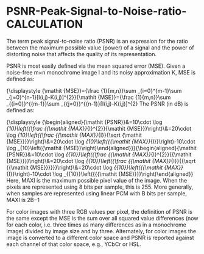 # PSNR-Peak-Signal-to-Noise-ratio-CALCULATION
The term peak signal-to-noise ratio (PSNR) is an expression for the ratio between the maximum possible value (power) of a signal and the power of distorting noise that affects the quality of its representation.

PSNR is most easily defined via the mean squared error (MSE). Given a noise-free m×n monochrome image I and its noisy approximation K, MSE is defined as:

{\displaystyle {\mathit {MSE}}={\frac {1}{m\,n}}\sum _{i=0}^{m-1}\sum _{j=0}^{n-1}[I(i,j)-K(i,j)]^{2}}{\mathit  {MSE}}={\frac  {1}{m\,n}}\sum _{{i=0}}^{{m-1}}\sum _{{j=0}}^{{n-1}}[I(i,j)-K(i,j)]^{2}
The PSNR (in dB) is defined as:

{\displaystyle {\begin{aligned}{\mathit {PSNR}}&=10\cdot \log _{10}\left({\frac {{\mathit {MAX}}_{I}^{2}}{\mathit {MSE}}}\right)\\&=20\cdot \log _{10}\left({\frac {{\mathit {MAX}}_{I}}{\sqrt {\mathit {MSE}}}}\right)\\&=20\cdot \log _{10}\left({{\mathit {MAX}}_{I}}\right)-10\cdot \log _{10}\left({\mathit {MSE}}\right)\end{aligned}}}{\begin{aligned}{\mathit  {PSNR}}&=10\cdot \log _{{10}}\left({\frac  {{\mathit  {MAX}}_{I}^{2}}{{\mathit  {MSE}}}}\right)\\&=20\cdot \log _{{10}}\left({\frac  {{\mathit  {MAX}}_{I}}{{\sqrt  {{\mathit  {MSE}}}}}}\right)\\&=20\cdot \log _{{10}}\left({{\mathit  {MAX}}_{I}}\right)-10\cdot \log _{{10}}\left({{{\mathit  {MSE}}}}\right)\end{aligned}}
Here, MAXI is the maximum possible pixel value of the image. When the pixels are represented using 8 bits per sample, this is 255. More generally, when samples are represented using linear PCM with B bits per sample, MAXI is 2B−1

For color images with three RGB values per pixel, the definition of PSNR is the same except the MSE is the sum over all squared value differences (now for each color, i.e. three times as many differences as in a monochrome image) divided by image size and by three. Alternately, for color images the image is converted to a different color space and PSNR is reported against each channel of that color space, e.g., YCbCr or HSL.
